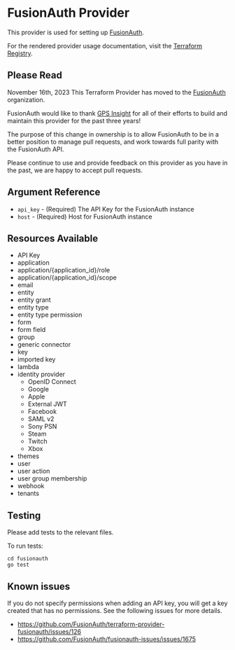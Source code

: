 # FusionAuth Provider

This provider is used for setting up [FusionAuth](https://fusionauth.io).

For the rendered provider usage documentation, visit the [Terraform Registry](https://registry.terraform.io/providers/FusionAuth/fusionauth/latest/docs).

## Please Read

November 16th, 2023
This Terraform Provider has moved to the [FusionAuth](https://github.com/FusionAuth) organization.

FusionAuth would like to thank [GPS Insight](https://github.com/gpsinsight) for all of their efforts to build and maintain this provider for the past three years!

The purpose of this change in ownership is to allow FusionAuth to be in a better position to manage pull requests, and work towards full parity with the FusionAuth API.

Please continue to use and provide feedback on this provider as you have in the past, we are happy to accept pull requests.

## Argument Reference

* `api_key` - (Required) The API Key for the FusionAuth instance
* `host` - (Required) Host for FusionAuth instance

## Resources Available

* API Key
* application
* application/{application_id}/role
* application/{application_id}/scope
* email
* entity
* entity grant
* entity type
* entity type permission
* form
* form field
* group
* generic connector
* key
* imported key
* lambda
* identity provider
  * OpenID Connect
  * Google
  * Apple
  * External JWT
  * Facebook
  * SAML v2
  * Sony PSN
  * Steam
  * Twitch
  * Xbox
* themes
* user
* user action
* user group membership
* webhook
* tenants

## Testing

Please add tests to the relevant files.

To run tests:

```
cd fusionauth
go test
```

## Known issues

If you do not specify permissions when adding an API key, you will get a key created that has no permissions. See the following issues for more details.

* <https://github.com/FusionAuth/terraform-provider-fusionauth/issues/126>
* <https://github.com/FusionAuth/fusionauth-issues/issues/1675>
